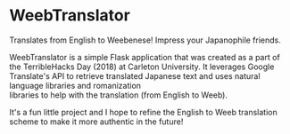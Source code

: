 # WeebTranslator 
Translates from English to Weebenese! Impress your Japanophile friends.

WeebTranslator is a simple Flask application that was created as a part of the TerribleHacks Day (2018) at Carleton University. 
It leverages Google Translate's API to retrieve translated Japanese text and uses natural language libraries and romanization  
libraries to help with the translation (from English to Weeb).  

It's a fun little project and I hope to refine the English to Weeb translation scheme to make it more authentic in the future!
